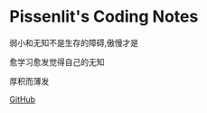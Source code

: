 <!-- _coverpage.md --> 

# Pissenlit's Coding Notes

弱小和无知不是生存的障碍,傲慢才是

愈学习愈发觉得自己的无知

厚积而薄发

 [GitHub](https://github.com/ALEX-YRDM/alex-yrdm.github.io) 